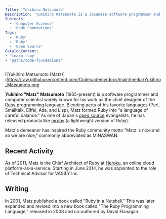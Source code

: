 ```yaml
---
Title: 'Yukihiro Matsumoto'
Description: 'Yukihiro Matsumoto is a Japanese software programmer and computer scientist widely known as the chief designer of the Ruby programming language.'
Subjects:
  - 'Computer Science'
  - 'Code Foundations'
Tags:
  - 'Ruby'
  - 'Ruby'
  - 'Open Source'
CatalogContent:
- 'learn-ruby'
- 'paths/code-foundations'
---
```


![Yukihiro Matsumoto (Matz)](https://raw.githubusercontent.com/Codecademy/docs/main/media/Yukihiro_Matsumoto.png

**Yukihiro "Matz" Matsumoto** (1965-present) is a software programmer and computer scientist widely known for his work as the chief designer of the [Ruby](https://www.codecademy.com/resources/docs/ruby) programming language. Blending parts of his favorite languages (Perl, Smalltalk, Eiffel, Ada, and Lisp), Matz formed Ruby into "a language of careful balance." As one of Japan's [open source](https://www.codecademy.com/resources/docs/open-source) evangelists, he has released products like [mruby](https://github.com/mruby/mruby) (a lightweight version of Ruby).

Matz's demeanor has inspired the Ruby community motto "Matz is nice and so we are nice," commonly abbreviated as MINASWAN.

## Recent Activity

As of 2011, Matz is the Chief Architect of Ruby at [Heroku](https://www.heroku.com/), an online cloud platform-as-a-service. Starting in June 2014, he was appointed to the role of Technical Advisor for VASILY Inc.

## Writing

In 2001, Matz published a book called "Ruby in a Nutshell." This was later expanded and revised into a new book called "The Ruby Programming Language," released in 2008 and co-authored by David Flanagan.
